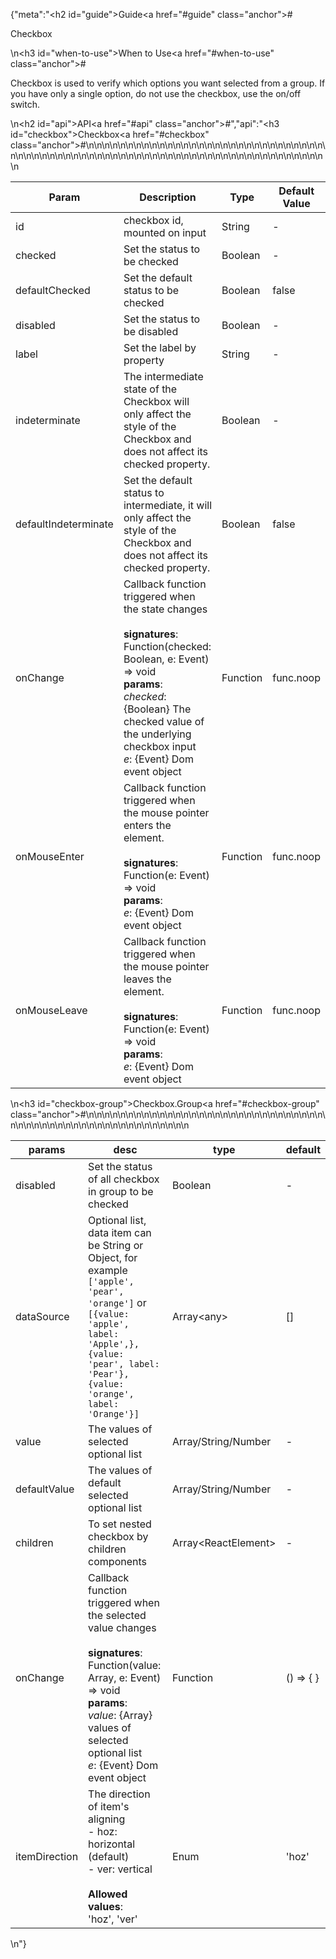 {"meta":"<h2 id=\"guide\">Guide<a href=\"#guide\" class=\"anchor\">#</a></h2><p>Checkbox</p>\n<h3 id=\"when-to-use\">When to Use<a href=\"#when-to-use\" class=\"anchor\">#</a></h3><p>Checkbox is used to verify which options you want selected from a group. If you have only a single option, do not use the checkbox, use the on/off switch.</p>\n<h2 id=\"api\">API<a href=\"#api\" class=\"anchor\">#</a></h2>","api":"<h3 id=\"checkbox\">Checkbox<a href=\"#checkbox\" class=\"anchor\">#</a></h3><table>\n<thead>\n<tr>\n<th>Param</th>\n<th>Description</th>\n<th>Type</th>\n<th>Default Value</th>\n</tr>\n</thead>\n<tbody>\n<tr>\n<td>id</td>\n<td>checkbox id, mounted on input</td>\n<td>String</td>\n<td>-</td>\n</tr>\n<tr>\n<td>checked</td>\n<td>Set the status to be checked</td>\n<td>Boolean</td>\n<td>-</td>\n</tr>\n<tr>\n<td>defaultChecked</td>\n<td>Set the default status to be checked</td>\n<td>Boolean</td>\n<td>false</td>\n</tr>\n<tr>\n<td>disabled</td>\n<td>Set the status to be disabled</td>\n<td>Boolean</td>\n<td>-</td>\n</tr>\n<tr>\n<td>label</td>\n<td>Set the label by property</td>\n<td>String</td>\n<td>-</td>\n</tr>\n<tr>\n<td>indeterminate</td>\n<td>The intermediate state of the Checkbox will only affect the style of the Checkbox and does not affect its checked property.</td>\n<td>Boolean</td>\n<td>-</td>\n</tr>\n<tr>\n<td>defaultIndeterminate</td>\n<td>Set the default status to intermediate, it will only affect the style of the Checkbox and does not affect its checked property.</td>\n<td>Boolean</td>\n<td>false</td>\n</tr>\n<tr>\n<td>onChange</td>\n<td>Callback function triggered when the state changes<br><br><strong>signatures</strong>:<br>Function(checked: Boolean, e: Event) =&gt; void<br><strong>params</strong>:<br><em>checked</em>: {Boolean} The checked value of the underlying checkbox input <br>_e_: {Event} Dom event object</td>\n<td>Function</td>\n<td>func.noop</td>\n</tr>\n<tr>\n<td>onMouseEnter</td>\n<td>Callback function triggered when the mouse pointer enters the element.<br><br><strong>signatures</strong>:<br>Function(e: Event) =&gt; void<br><strong>params</strong>:<br>_e_: {Event} Dom event object</td>\n<td>Function</td>\n<td>func.noop</td>\n</tr>\n<tr>\n<td>onMouseLeave</td>\n<td>Callback function triggered  when the mouse pointer leaves the element.<br><br><strong>signatures</strong>:<br>Function(e: Event) =&gt; void<br><strong>params</strong>:<br>_e_: {Event} Dom event object</td>\n<td>Function</td>\n<td>func.noop</td>\n</tr>\n</tbody>\n</table>\n<h3 id=\"checkbox-group\">Checkbox.Group<a href=\"#checkbox-group\" class=\"anchor\">#</a></h3><table>\n<thead>\n<tr>\n<th>params</th>\n<th>desc</th>\n<th>type</th>\n<th>default</th>\n</tr>\n</thead>\n<tbody>\n<tr>\n<td>disabled</td>\n<td>Set the status of all checkbox in group to be checked</td>\n<td>Boolean</td>\n<td>-</td>\n</tr>\n<tr>\n<td>dataSource</td>\n<td>Optional list, data item can be String or Object, for example <code>[&apos;apple&apos;, &apos;pear&apos;, &apos;orange&apos;]</code> or <code>[{value: &apos;apple&apos;, label: &apos;Apple&apos;,}, {value: &apos;pear&apos;, label: &apos;Pear&apos;}, {value: &apos;orange&apos;, label: &apos;Orange&apos;}]</code></td>\n<td>Array&lt;any&gt;</td>\n<td>[]</td>\n</tr>\n<tr>\n<td>value</td>\n<td>The values of selected optional list</td>\n<td>Array/String/Number</td>\n<td>-</td>\n</tr>\n<tr>\n<td>defaultValue</td>\n<td>The values of default selected optional list</td>\n<td>Array/String/Number</td>\n<td>-</td>\n</tr>\n<tr>\n<td>children</td>\n<td>To set nested checkbox  by children components</td>\n<td>Array&lt;ReactElement&gt;</td>\n<td>-</td>\n</tr>\n<tr>\n<td>onChange</td>\n<td>Callback function triggered when the selected value changes<br><br><strong>signatures</strong>:<br>Function(value: Array, e: Event) =&gt; void<br><strong>params</strong>:<br><em>value</em>: {Array} values of selected optional list <br>_e_: {Event} Dom event object</td>\n<td>Function</td>\n<td>() =&gt; { }</td>\n</tr>\n<tr>\n<td>itemDirection</td>\n<td>The direction of item&apos;s aligning<br>- hoz: horizontal (default)<br>- ver: vertical<br><br><strong>Allowed values</strong>:<br>&apos;hoz&apos;, &apos;ver&apos;</td>\n<td>Enum</td>\n<td>&apos;hoz&apos;</td>\n</tr>\n</tbody>\n</table>\n"}
